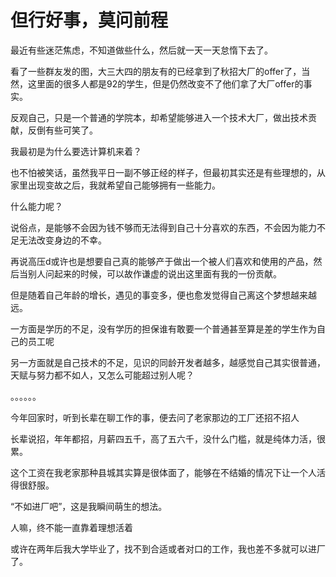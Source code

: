 # 但行好事，莫问前程

最近有些迷茫焦虑，不知道做些什么，然后就一天一天怠惰下去了。

看了一些群友发的图，大三大四的朋友有的已经拿到了秋招大厂的offer了，当然，这里面的很多人都是92的学生，但是仍然改变不了他们拿了大厂offer的事实。

反观自己，只是一个普通的学院本，却希望能够进入一个技术大厂，做出技术贡献，反倒有些可笑了。

我最初是为什么要选计算机来着？

也不怕被笑话，虽然我平日一副不够正经的样子，但最初其实还是有些理想的，从家里出现变故之后，我就希望自己能够拥有一些能力。

什么能力呢？

说俗点，是能够不会因为钱不够而无法得到自己十分喜欢的东西，不会因为能力不足无法改变身边的不幸。

再说高压d或许也是想要自己真的能够产于做出一个被人们喜欢和使用的产品，然后当别人问起来的时候，可以故作谦虚的说出这里面有我的一份贡献。

但是随着自己年龄的增长，遇见的事变多，便也愈发觉得自己离这个梦想越来越远。

一方面是学历的不足，没有学历的担保谁有敢要一个普通甚至算是差的学生作为自己的员工呢

另一方面就是自己技术的不足，见识的同龄开发者越多，越感觉自己其实很普通，天赋与努力都不如人，又怎么可能超过别人呢？

。。。。。。

今年回家时，听到长辈在聊工作的事，便去问了老家那边的工厂还招不招人

长辈说招，年年都招，月薪四五千，高了五六千，没什么门槛，就是纯体力活，很累。

这个工资在我老家那种县城其实算是很体面了，能够在不结婚的情况下让一个人活得很舒服。

“不如进厂吧”，这是我瞬间萌生的想法。

人嘛，终不能一直靠着理想活着

或许在两年后我大学毕业了，找不到合适或者对口的工作，我也差不多就可以进厂了。


